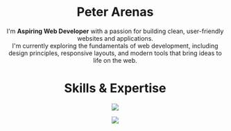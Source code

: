 <div align="center">

# Peter Arenas
I'm **Aspiring Web Developer** with a passion for building clean, user-friendly websites and applications.  
I'm currently exploring the fundamentals of web development, including design principles, responsive layouts, and modern tools that bring ideas to life on the web.

# Skills & Expertise
<p align="center">
  <a href="https://skillicons.dev">
    <img src="https://skillicons.dev/icons?i=html,css,js,php,kotlin,mongodb,express,react,nodejs,laravel,mysql,git" />
  </a>
</p>

[![](https://visitcount.itsvg.in/api?id=Petsyy&icon=0&color=0)](https://visitcount.itsvg.in)

</div>

